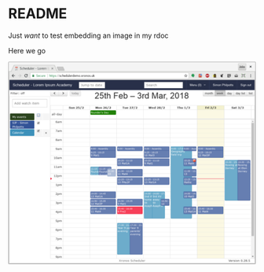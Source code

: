 # README

Just _want_ to test embedding an image in my rdoc

Here we go

[![screenshot](/images/smallscreenshot.png)](/images/screenshot.png)
